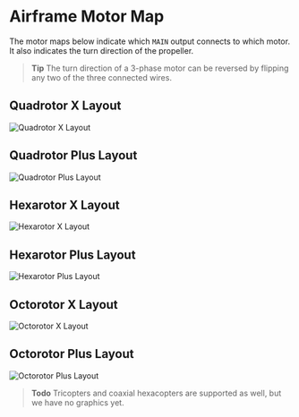 # Airframe Motor Map

The motor maps below indicate which `MAIN` output connects to which motor. It also indicates the turn direction of the propeller.

> **Tip** The turn direction of a 3-phase motor can be reversed by flipping any two of the three connected wires.

## Quadrotor X Layout

![Quadrotor X Layout](../images/motor_map/quadrotor_x_assignment.png)

## Quadrotor Plus Layout

![Quadrotor Plus Layout](../images/motor_map/quadrotor_plus_assignment.png)

## Hexarotor X Layout

![Hexarotor X Layout](../images/motor_map/hexarotor_x_assignment.png)

## Hexarotor Plus Layout

![Hexarotor Plus Layout](../images/motor_map/hexarotor_plus_assignment.png)

## Octorotor X Layout

![Octorotor X Layout](../images/motor_map/octorotor_x_assignment.png)

## Octorotor Plus Layout

![Octorotor Plus Layout](../images/motor_map/octorotor_plus_assignment.png)

> **Todo** Tricopters and coaxial hexacopters are supported as well, but we have no graphics yet.
